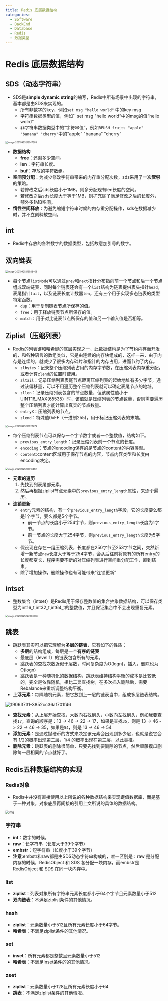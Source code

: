```yaml
---
title: Redis 底层数据结构
categories:
  - Software
  - BackEnd
  - Database
  - Redis
  - 数据类型
---
```

# Redis 底层数据结构

## SDS（动态字符串）

- SDS是**simple dynamic string**的缩写，Redis中所有场景中出现的字符串，基本都是由SDS来实现的。
    - 所有非数字的key，例如`set msg "hello world"` 中的key msg
    - 字符串数据类型的值，例如`` set msg "hello world”中的msg的值”hello wolrd”
    - 非字符串数据类型中的"字符串值”，例如`RPUSH fruits "apple" "banana" "cherry"`中的”apple” "banana” "cherry”

<img src="https://raw.githubusercontent.com/LuShan123888/Files/main/Pictures/2021-09-25-image-20210925213747383.png" alt="image-20210925213747383" style="zoom:50%;" />

- **数据结构**
    - **free**：还剩多少空间。
    - **len**：字符串长度。
    - **buf**：存放的字符数组。
- **空间预分配**：为减少修改字符串带来的内存重分配次数，sds采用了**一次管够**的策略。
    - 若修改之后sds长度小于1MB，则多分配现有len长度的空间。
    - 若修改之后sds长度大于等于1MB，则扩充除了满足修改之后的长度外，额外多1MB空间。
-  **惰性空间释放**：为避免缩短字符串时候的内存重分配操作，sds在数据减少时，并不立刻释放空间。

## int

- Redis中存放的各种数字的数据类型，包括故意加引号的数字。

## 双向链表

<img src="https://raw.githubusercontent.com/LuShan123888/Files/main/Pictures/2021-09-25-image-20210925213926408.png" alt="image-20210925213926408" style="zoom:50%;" />

- 每个节点`listNode`可以通过`prev`和`next`指针分布指向前一个节点和后一个节点组成双端链表，同时每个链表还会有一个`list`结构为链表提供表头指针`head`，表尾指针`tail`，以及链表长度计数器`len`，还有三个用于实现多态链表的类型特定函数。
    - `dup`：用于复制链表节点所保存的值。
    - `free`：用于释放链表节点所保存的值。
    - `match`：用于对比链表节点所保存的值和另一个输入值是否相等。

## Ziplist（压缩列表）

- Redis的列表键和哈希键的底层实现之一，此数据结构是为了节约内存而开发的，和各种语言的数组类似，它是由连续的内存块组成的，这样一来，由于内存是连续的，就减少了很多内存碎片和指针的内存占用，进而节约了内存。
    - `zlbytes`：记录整个压缩列表占用的内存字节数，在压缩列表内存重分配，或者计算`zlend`的位置时使用。
    - `zltail`：记录压缩列表表尾节点距离压缩列表的起始地址有多少字节，通过该偏移量，可以不用遍历整个压缩列表就可以确定表尾节点的地址。
    - `zllen`：记录压缩列表包含的节点数量，但该属性值小于UINT16_MAX(65535）时，该值就是压缩列表的节点数量，否则需要遍历整个压缩列表才能计算出真实的节点数量。
    - `entryX`：压缩列表的节点。
    - `zlend`：特殊值0xFF（十进制255)，用于标记压缩列表的末端。

<img src="https://raw.githubusercontent.com/LuShan123888/Files/main/Pictures/2021-09-25-image-20210925215827279.png" alt="image-20210925215827279" style="zoom:50%;" />

- 每个压缩列表节点可以保存一个字节数字或者一个整数值，结构如下。
    - `previous_entry_length`：记录压缩列表前一个节点的长度。
    - `encoding`：节点的encoding保存的是节点的content的内容类型。
    - `content`:content区域用于保存节点的内容，节点内容类型和长度由encoding决定。

<img src="https://raw.githubusercontent.com/LuShan123888/Files/main/Pictures/2021-09-25-image-20210925215918462.png" alt="image-20210925215918462" style="zoom:50%;" />

- **元素的遍历**
    1. 先找到列表尾部元素。
    2. 然后再根据ziplist节点元素中的`previous_entry_length`属性，来逐个遍历。
- **连锁更新**
    - `entry`元素的结构，有一个`previous_entry_length`字段，它的长度要么都是1个字节，要么都是5个字节。
        - 前一节点的长度小于254字节，则`previous_entry_length`长度为1字节。
        - 前一节点的长度大于254字节，则`previous_entry_length`长度为5字节。
    - 假设现在存在一组压缩列表，长度都在250字节至253字节之间，突然新增一新节点`new`长度大于等于254字节，会从后往前将原有的所有entry的长度都变长，程序需要不断的对压缩列表进行空间重分配工作，直到结束。
    - 除了增加操作，删除操作也有可能带来"连锁更新”

## intset

- 整数集合（intset）是Redis用于保存整数值的集合抽象数据结构，可以保存类型为int16_t,int32_t,int64_t的整数值，并且保证集合中不会出现重复元素。

<img src="https://raw.githubusercontent.com/LuShan123888/Files/main/Pictures/2021-09-25-image-20210925222303238.png" alt="image-20210925222303238" style="zoom:50%;" />

## 跳表

- 跳跃表其实可以把它理解为**多层的链表**，它有如下的性质：
    - **多层**的结构组成，每层是一个**有序的链表**
    - 最底层（level 1）的链表包含所有的元素。
    - 跳跃表的查找次数近似于层数，时间复杂度为O(logn)，插入，删除也为 O(logn)
    - 跳跃表是一种随机化的数据结构，跳跃表维持结构平衡的成本是比较低的，完全是依靠随机，相比二叉查找树，在多次插入删除后，需要Rebalance来重新调整结构平衡。
- **上浮元素**：每隔随机元素，把它放到上一层的链表当中，组成多层链表结构。

![19063731-3852cc36af701f46](https://raw.githubusercontent.com/LuShan123888/Files/main/Pictures/19063731-3852cc36af701f46.jpeg)

- **查找元素**：从上层开始查找，大数向右找到头，小数向左找到头，例如我要查找`17`，查询的顺序是：13 -> 46  -> 22 -> 17，如果是查找`35`，则是 13 -> 46 -> 22 -> 46 -> 35，如果是`54`，则是 13 -> 46 -> 54
- **添加元素**：是通过抛硬币的方式来决定该元素会出现到多少层，也就是说它会有 1/2的概率出现第二层，1/4 的概率出现在第三层，以此类推。
- **删除元素**：跳跃表的删除很简单，只要先找到要删除的节点，然后顺藤摸瓜删除每一层相同的节点就好了。

## Redis五种数据结构的实现

### Redis对象

- Redis中并没有直接使用以上所说的各种数据结构来实现键值数据库，而是基于一种对象，对象底层再间接的引用上文所说的具体的数据结构。

<img src="https://raw.githubusercontent.com/LuShan123888/Files/main/Pictures/2021-09-25-object_ptr.png" alt="img" style="zoom: 67%;" />

### 字符串

- **int**：数字的时候。
- **raw**：长字符串（长度大于39个字节）
- **embstr**：短字符串（长度小于39个字节）
- **注意**:embstr和raw都是由SDS动态字符串构成的，唯一区别是：raw 是分配内存的时候，RedisObject 和 SDS 各分配一块内存，而embstr是 RedisObject 和 SDS 在同一块内存中。

### list

- **ziplist**：列表对象所有字符串元素长度都小于64个字节且元素数量小于512
- **双向链表**：不满足ziplist条件的其他情况。

### hash

- **ziplist**：元素数量小于512且所有元素长度小于64字节。
- **哈希表**：不满足ziplist条件的其他情况。

### set

- **inset**：所有元素都是整数且元素数量小于512
- **哈希表**：不满足inset条件的的其他情况。

### zset

- **ziplist**：元素数量小于128且所有元素长度小于64
- **跳表**：不满足ziplist条件的其他情况。